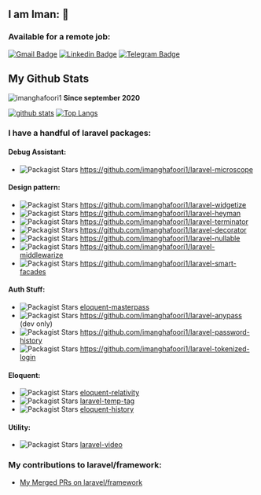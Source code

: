 ## I am Iman: 👋

### Available for a remote job:
[![Gmail Badge](https://img.shields.io/badge/-imanghafoori1@gmail.com-c14438?style=flat&logo=Gmail&logoColor=white&link=mailto:imanghafoori1@gmail.com)](mailto:imanghafoori1@gmail.com)
[![Linkedin Badge](https://img.shields.io/badge/-Iman%20Ghafoori-0072b1?style=flat&logo=Linkedin&logoColor=white&link=https://linkedin.com/in/iman-ghafoori/)](https://linkedin.com/in/iman-ghafoori/) 
[![Telegram Badge](https://img.shields.io/badge/-Telegram-blue?style=flat&logo=telegram&logoColor=white&link=https://t.me/imanghafoori/)](https://t.me/imanghafoori/)
</p>

## My Github Stats

<p align=left> <img src=https://komarev.com/ghpvc/?username=imanghafoori1 alt=imanghafoori1 /> <b>Since september 2020</b></p>

[![github stats](https://github-readme-stats.vercel.app/api?username=imanghafoori1)](https://github.com/anuraghazra/github-readme-stats) 
[![Top Langs](https://github-readme-stats.vercel.app/api/top-langs/?username=imanghafoori1&layout=compact)](https://github.com/imanghafoori1/github-readme-stats)

### I have a handful of laravel packages:

#### Debug Assistant:
 - <img alt="Packagist Stars" src="https://img.shields.io/packagist/stars/imanghafoori/laravel-microscope"> https://github.com/imanghafoori1/laravel-microscope
#### Design pattern:
- <img alt="Packagist Stars" src="https://img.shields.io/packagist/stars/imanghafoori/laravel-widgetize"> https://github.com/imanghafoori1/laravel-widgetize
- <img alt="Packagist Stars" src="https://img.shields.io/packagist/stars/imanghafoori/laravel-heyman"> https://github.com/imanghafoori1/laravel-heyman
- <img alt="Packagist Stars" src="https://img.shields.io/packagist/stars/imanghafoori/laravel-terminator"> https://github.com/imanghafoori1/laravel-terminator
- <img alt="Packagist Stars" src="https://img.shields.io/packagist/stars/imanghafoori/laravel-decorator"> https://github.com/imanghafoori1/laravel-decorator
- <img alt="Packagist Stars" src="https://img.shields.io/packagist/stars/imanghafoori/laravel-nullable"> https://github.com/imanghafoori1/laravel-nullable
- <img alt="Packagist Stars" src="https://img.shields.io/packagist/stars/imanghafoori/laravel-middlewarize"> https://github.com/imanghafoori1/laravel-middlewarize
- <img alt="Packagist Stars" src="https://img.shields.io/packagist/stars/imanghafoori/laravel-smart-facades"> https://github.com/imanghafoori1/laravel-smart-facades

#### Auth Stuff:
- <img alt="Packagist Stars" src="https://img.shields.io/packagist/stars/imanghafoori/laravel-masterpass"> <a href="https://github.com/imanghafoori1/laravel-masterpass"> eloquent-masterpass</a>
- <img alt="Packagist Stars" src="https://img.shields.io/packagist/stars/imanghafoori/laravel-anypass"> https://github.com/imanghafoori1/laravel-anypass      (dev only)
- <img alt="Packagist Stars" src="https://img.shields.io/packagist/stars/imanghafoori/laravel-password-history"> https://github.com/imanghafoori1/laravel-password-history
- <img alt="Packagist Stars" src="https://img.shields.io/packagist/stars/imanghafoori/laravel-tokenize-login"> https://github.com/imanghafoori1/laravel-tokenized-login

#### Eloquent:
- <img alt="Packagist Stars" src="https://img.shields.io/packagist/stars/imanghafoori/eloquent-relativity"> <a href="https://github.com/imanghafoori1/eloquent-relativity"> eloquent-relativity</a>
- <img alt="Packagist Stars" src="https://img.shields.io/packagist/stars/imanghafoori/eloquent-history"> <a href="https://github.com/imanghafoori1/laravel-temp-tag"> laravel-temp-tag</a>
- <img alt="Packagist Stars" src="https://img.shields.io/packagist/stars/imanghafoori/laravel-temp-tag"> <a href="https://github.com/imanghafoori1/eloquent-history"> eloquent-history</a>

#### Utility:
- <img alt="Packagist Stars" src="https://img.shields.io/packagist/stars/imanghafoori/laravel-video"> <a href="https://github.com/imanghafoori1/laravel-video"> laravel-video</a>

### My contributions to laravel/framework:
- <a href="https://github.com/laravel/framework/pulls?q=is%3Apr+is%3Amerged+author%3Aimanghafoori1+"> My Merged PRs on laravel/framework</a>


